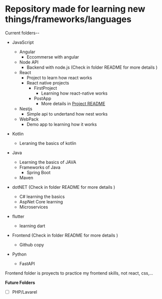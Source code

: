 # Repository made for learning new things/frameworks/languages

Current folders--

* JavaScript
    * Angular
        * Eccommerse with angular
    * Node API
        * Backend with node.js (Check in folder README for more details )
    * React
        * Project to learn how react works
        * React native projects
            * FirstProject
               * Learning how react-native works
            * PostApp
               * More details in [Project README](./javascript/React/React_native/PostApp/README.md)
    * Nestjs 
        * Simple api to undertand how nest works
    * WebPack
        * Demo app to learning how it works

* Kotlin
    * Leraning the basics of kotlin
* Java
    * Learning the basics of JAVA
    * Frameworks of Java
        * Spring Boot
    * Maven 
* dotNET (Check in folder README for more details ) 
    * C# learning the basics
    * AspNet Core learning
    * Microservices 
* flutter 
    * learning dart
* Frontend (Check in folder README for more details )
    * Github copy
* Python
    * FastAPI

Frontend folder is proyects to practice my frontend skills, not react, css,...


**Future Folders**
- [ ] PHP/Lavarel

